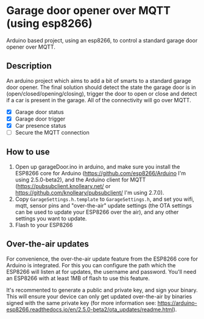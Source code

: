 # Garage door opener over MQTT (using esp8266)
Arduino based project, using an esp8266, to control a standard garage door opener over MQTT.

## Description
An arduino project which aims to add a bit of smarts to a standard garage door opener. The final solution should detect the state the garage door is in (open/closed/opening/closing), trigger the door to open or close and detect if a car is present in the garage. All of the connectivity will go over MQTT.

- [x] Garage door status
- [x] Garage door trigger
- [x] Car presence status
- [ ] Secure the MQTT connection

## How to use
1. Open up garageDoor.ino in arduino, and make sure you install the ESP8266 core for Arduino (https://github.com/esp8266/Arduino I'm using 2.5.0-beta2), and the Arduino client for MQTT (https://pubsubclient.knolleary.net/ or https://github.com/knolleary/pubsubclient/ I'm using 2.7.0).
2. Copy `GarageSettings.h.template` to `GarageSettings.h`, and set you wifi, mqtt, sensor pins and "over-the-air" update settings (the OTA settings can be used to update your ESP8266 over the air), and any other settings you want to update.
3. Flash to your ESP8266

## Over-the-air updates
For convenience, the over-the-air update feature from the ESP8266 core for Arduino is integrated. For this you can configure the path which the ESP8266 will listen at for updates, the username and password. You'll need an ESP8266 with at least 1MB of flash to use this feature.

It's recommented to generate a public and private key, and sign your binary. This will ensure your device can only get updated over-the-air by binaries signed with the same private key (for more information see: https://arduino-esp8266.readthedocs.io/en/2.5.0-beta2/ota_updates/readme.html).
